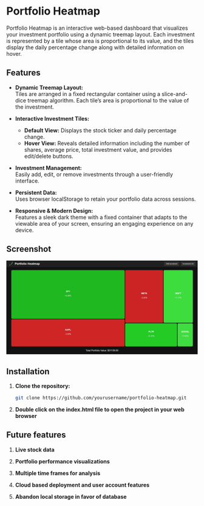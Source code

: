 # Portfolio Heatmap

Portfolio Heatmap is an interactive web-based dashboard that visualizes your investment portfolio using a dynamic treemap layout. Each investment is represented by a tile whose area is proportional to its value, and the tiles display the daily percentage change along with detailed information on hover.

## Features

- **Dynamic Treemap Layout:**  
  Tiles are arranged in a fixed rectangular container using a slice-and-dice treemap algorithm. Each tile’s area is proportional to the value of the investment.

- **Interactive Investment Tiles:**  
  - **Default View:** Displays the stock ticker and daily percentage change.
  - **Hover View:** Reveals detailed information including the number of shares, average price, total investment value, and provides edit/delete buttons.

- **Investment Management:**  
  Easily add, edit, or remove investments through a user-friendly interface.

- **Persistent Data:**  
  Uses browser localStorage to retain your portfolio data across sessions.

- **Responsive & Modern Design:**  
  Features a sleek dark theme with a fixed container that adapts to the viewable area of your screen, ensuring an engaging experience on any device.

## Screenshot


![Portfolio Heatmap Screenshot](heatmap_screenshot.jpg)

## Installation

1. **Clone the repository:**

   ```bash
   git clone https://github.com/yourusername/portfolio-heatmap.git

2. **Double click on the index.html file to open the project in your web browser**

## Future features

1. **Live stock data**

2. **Portfolio performance visualizations**

3. **Multiple time frames for analysis**

4. **Cloud based deployment and user account features**

5. **Abandon local storage in favor of database**
